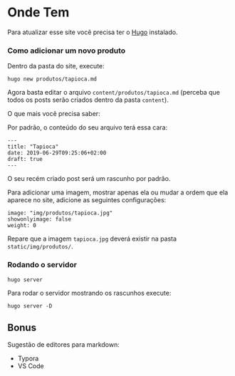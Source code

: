 # Onde Tem

Para atualizar esse site você precisa ter o [Hugo](https://gohugo.io/getting-started/quick-start/) instalado.

### Como adicionar um novo produto

Dentro da pasta do site, execute:

```
hugo new produtos/tapioca.md
```

Agora basta editar o arquivo `content/produtos/tapioca.md` (perceba que todos os posts serão criados dentro da pasta `content`).

O que mais você precisa saber:

Por padrão, o conteúdo do seu arquivo terá essa cara:

```
---
title: "Tapioca"
date: 2019-06-29T09:25:06+02:00
draft: true
---
```

O seu recém criado post será um rascunho por padrão.

Para adicionar uma imagem, mostrar apenas ela ou mudar a ordem que ela aparece no site, adicione as seguintes configurações:

```
image: "img/produtos/tapioca.jpg"
showonlyimage: false
weight: 0
```

Repare que a imagem `tapioca.jpg` deverá existir na pasta `static/img/produtos/`.

### Rodando o servidor

```
hugo server
```

Para rodar o servidor mostrando os rascunhos execute:
 

```
hugo server -D
```


## Bonus

Sugestão de editores para markdown:

* Typora
* VS Code
